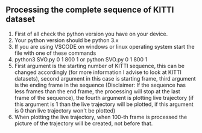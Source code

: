 ## Processing the complete sequence of KITTI dataset
1) First of all check the python version you have on your device.
2) Your python version should be python 3.x
3) If you are using VSCODE on windows or linux operating system start the file with one of these commands
  3) python3 SVO.py 0 1 800 1 or python SVO.py 0 1 800 1
4) First argument is the starting number of KITTI sequence, this can be changed accordingly (for more information I advise to look at KITTI datasets), 
second argument in this case is starting frame, third argument is the ending frame in the sequence 
(Disclaimer: If the sequence has less frames than the end frame, the processing will stop at the last frame of the sequence), 
the fourth argument is plotting live trajectory (if this argument is 1 than the live trajectory will be plotted, if this argument is 0 than live trajectory won't be plotted)
5) When plotting the live trajectory, when 100-th frame is processed the picture of the trajectory will be created, not before that.
